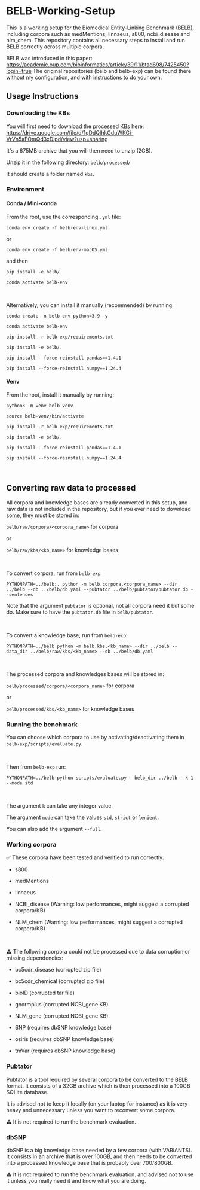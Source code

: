 # BELB-Working-Setup

This is a working setup for the Biomedical Entity-Linking Benchmark (BELB), 
including corpora such as medMentions, linnaeus, s800, ncbi_disease and nlm_chem. 
This repository contains all necessary steps to install and run BELB correctly across multiple corpora.

BELB was introduced in this paper: https://academic.oup.com/bioinformatics/article/39/11/btad698/7425450?login=true
The original repositories (belb and belb-exp) can be found there 
without my configuration, and with instructions to do your own.

## Usage Instructions

### Downloading the KBs

You will first need to download the processed KBs here:
https://drive.google.com/file/d/1qDdQIhkGduWKGi-VrVn5aFOmQd3xDipd/view?usp=sharing

It's a 675MB archive that you will then need to unzip (2GB).

Unzip it in the following directory: `belb/processed/`

It should create a folder named `kbs`.

### Environment

#### Conda / Mini-conda

From the root, use the corresponding `.yml` file:

`conda env create -f belb-env-linux.yml`

or

`conda env create -f belb-env-macOS.yml` 

and then

`pip install -e belb/.`

`conda activate belb-env`

<br>

Alternatively, you can install it manually (recommended) by running:

`conda create -n belb-env python=3.9 -y`

`conda activate belb-env`

`pip install -r belb-exp/requirements.txt`

`pip install -e belb/.`

`pip install --force-reinstall pandas==1.4.1`

`pip install --force-reinstall numpy==1.24.4`

#### Venv

From the root, install it manually by running:

`python3 -m venv belb-venv`

`source belb-venv/bin/activate`

`pip install -r belb-exp/requirements.txt`

`pip install -e belb/.`

`pip install --force-reinstall pandas==1.4.1`

`pip install --force-reinstall numpy==1.24.4`

<br>

## Converting raw data to processed

All corpora and knowledge bases are already converted in this setup, 
and raw data is not included in the repository, but if you ever need 
to download some, they must be stored in:

`belb/raw/corpora/<corpora_name>` for corpora

or

`belb/raw/kbs/<kb_name>` for knowledge bases

<br>

To convert corpora, run from `belb-exp`:

`PYTHONPATH=../belb:. python -m belb.corpora.<corpora_name> --dir ../belb --db ../belb/db.yaml --pubtator ../belb/pubtator/pubtator.db --sentences`

Note that the argument `pubtator` is optional, not all corpora need it but
some do. Make sure to have the `pubtator.db` file in `belb/pubtator`.

<br>

To convert a knowledge base, run from `belb-exp`:

`PYTHONPATH=../belb python -m belb.kbs.<kb_name> --dir ../belb --data_dir ../belb/raw/kbs/<kb_name> --db ../belb/db.yaml`
 
<br>

The processed corpora and knowledges bases will be stored in:

`belb/processed/corpora/<corpora_name>` for corpora

or

`belb/processed/kbs/<kb_name>` for knowledge bases


### Running the benchmark

You can choose which corpora to use by activating/deactivating them
in `belb-exp/scripts/evaluate.py`.

<br>

Then from `belb-exp` run:

`PYTHONPATH=../belb python scripts/evaluate.py --belb_dir ../belb --k 1 --mode std`

<br>

The argument `k` can take any integer value.

The argument `mode` can take the values `std`, `strict` or `lenient`.

You can also add the argument `--full`.


### Working corpora

✅ These corpora have been tested and verified to run correctly:

- s800

- medMentions

- linnaeus

- NCBI_disease (Warning: low performances, might suggest a corrupted corpora/KB)

- NLM_chem (Warning: low performances, might suggest a corrupted corpora/KB)

<br>

⚠️ The following corpora could not be processed due to data corruption or missing dependencies:

- bc5cdr_disease (corrupted zip file)

- bc5cdr_chemical (corrupted zip file)

- bioID (corrupted tar file)

- gnormplus (corrupted NCBI_gene KB)

- NLM_gene (corrupted NCBI_gene KB)

- SNP (requires dbSNP knowledge base)

- osiris (requires dbSNP knowledge base)

- tmVar (requires dbSNP knowledge base)


### Pubtator

Pubtator is a tool required by several corpora to be converted to the
BELB format. It consists of a 32GB archive which is then processed
into a 100GB SQLite database.

It is advised not to keep it locally (on your laptop for instance) as it 
is very heavy and unnecessary unless you want to reconvert some corpora.

⚠️ It is not required to run the benchmark evaluation.


### dbSNP

dbSNP is a big knowledge base needed by a few corpora (with VARIANTS). 
It consists in an archive that is over 100GB, and then needs to be 
converted into a processed knowledge base that is probably over 700/800GB.

⚠️ It is not required to run the benchmark evaluation. and advised not 
to use it unless you really need it and know what you are doing.
